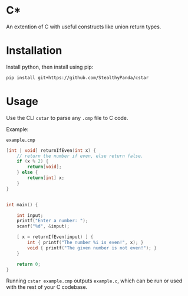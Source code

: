 # C*

An extention of C with useful constructs like union return types.

# Installation

Install python, then install using pip:

```bash
pip install git+https://github.com/StealthyPanda/cstar
```


# Usage

Use the CLI `cstar` to parse any `.cmp` file to C code.

Example:

`example.cmp`
```c
[int | void] returnIfEven(int x) {
    // return the number if even, else return false.
    if (x % 2) {
        return[void];
    } else {
        return[int] x;
    }
}


int main() {

    int input;
    printf("Enter a number: ");
    scanf("%d", &input);

    [ x = returnIfEven(input) ] {
        int { printf("The number %i is even!", x); }
        void { printf("The given number is not even!"); }
    }

    return 0;
}
```

Running `cstar example.cmp` outputs `example.c`, which can be run or used with the rest of your C codebase.


